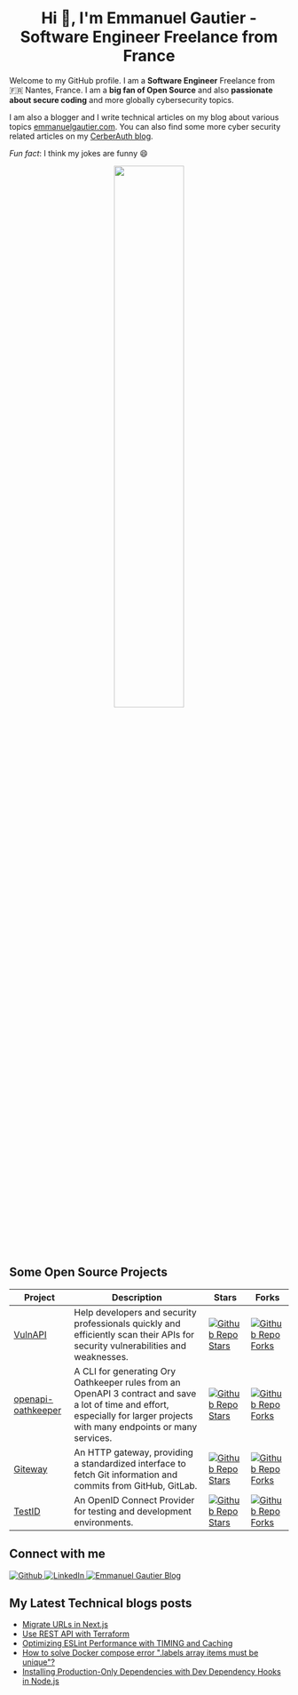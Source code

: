 <h1 align="center">Hi 👋, I'm Emmanuel Gautier - Software Engineer Freelance from France</h1>

Welcome to my GitHub profile. I am a **Software Engineer** Freelance from 🇫🇷 Nantes, France. I am a **big fan of Open Source** and also **passionate about secure coding** and more globally cybersecurity topics.

I am also a blogger and I write technical articles on my blog about various topics [emmanuelgautier.com](https://www.emmanuelgautier.com). You can also find some more cyber security related articles on my [CerberAuth blog](https://www.cerberauth.com/blog/).

*Fun fact*: I think my jokes are funny 😄

<p align="center">
  <picture>
    <source
      srcset="https://github-readme-stats.vercel.app/api?username=emmanuelgautier&show_icons=true&count_private=true&hide_border=true&hide=issues,contribs&&theme=dark&cache_seconds=86400"
      media="(prefers-color-scheme: dark)"
    />
    <source
      srcset="https://github-readme-stats.vercel.app/api?username=emmanuelgautier&show_icons=true&count_private=true&hide_border=true&hide=issues,contribs&cache_seconds=86400"
      media="(prefers-color-scheme: light), (prefers-color-scheme: no-preference)"
    />
    <img height="50%" width="auto" src="https://github-readme-stats.vercel.app/api?username=emmanuelgautier&show_icons=true&count_private=true&hide_border=true&hide=issues,contribs&cache_seconds=86400" />
  </picture>
</p>

## Some Open Source Projects

| Project | Description | Stars | Forks |
| ------- | ----------- | ----- | --- |
| [VulnAPI](https://github.com/cerberauth/vulnapi) | Help developers and security professionals quickly and efficiently scan their APIs for security vulnerabilities and weaknesses. | [![Github Repo Stars](https://img.shields.io/github/stars/cerberauth/vulnapi?style=for-the-badge)](https://github.com/cerberauth/vulnapi) | [![Github Repo Forks](https://img.shields.io/github/forks/cerberauth/vulnapi?style=for-the-badge)](https://github.com/cerberauth/vulnapi) |
| [openapi-oathkeeper](https://github.com/cerberauth/openapi-oathkeeper) | A CLI for generating Ory Oathkeeper rules from an OpenAPI 3 contract and save a lot of time and effort, especially for larger projects with many endpoints or many services. | [![Github Repo Stars](https://img.shields.io/github/stars/cerberauth/openapi-oathkeeper?style=for-the-badge)](https://github.com/cerberauth/openapi-oathkeeper) | [![Github Repo Forks](https://img.shields.io/github/forks/cerberauth/openapi-oathkeeper?style=for-the-badge)](https://github.com/cerberauth/openapi-oathkeeper) |
| [Giteway](https://github.com/thegalactiks/giteway) | An HTTP gateway, providing a standardized interface to fetch Git information and commits from GitHub, GitLab. | [![Github Repo Stars](https://img.shields.io/github/stars/thegalactiks/giteway?style=for-the-badge)](https://github.com/thegalactiks/giteway) | [![Github Repo Forks](https://img.shields.io/github/forks/thegalactiks/giteway?style=for-the-badge)](https://github.com/thegalactiks/giteway) |
| [TestID](https://github.com/cerberauth/testid) | An OpenID Connect Provider for testing and development environments. | [![Github Repo Stars](https://img.shields.io/github/stars/cerberauth/testid?style=for-the-badge)](https://github.com/cerberauth/testid) | [![Github Repo Forks](https://img.shields.io/github/forks/cerberauth/testid?style=for-the-badge)](https://github.com/cerberauth/testid) |

## Connect with me

<p align="left">
  <a href="https://github.com/emmanuelgautier" target="blank">
    <img alt="Github" src="https://img.shields.io/badge/GitHub-%2312100E.svg?&style=for-the-badge&logo=Github&logoColor=white" />
  </a>
  <a href="https://linkedin.com/in/emmanuelgautier1" target="blank">
    <img alt="LinkedIn" src="https://img.shields.io/badge/linkedin-%230077B5.svg?&style=for-the-badge&logo=linkedin&logoColor=white" />
  </a>
  <a href="https://www.emmanuelgautier.com/rss.xml" target="blank">
    <img alt="Emmanuel Gautier Blog" src="https://img.shields.io/badge/Blog-%2312100E.svg?&style=for-the-badge&logo=rss&logoColor=#FFA500" />
  </a>
</p>

## My Latest Technical blogs posts

<!-- BLOG-POST-LIST:START -->
- [Migrate URLs in Next.js](https://www.emmanuelgautier.com/blog/migrate-urls-nextjs)
- [Use REST API with Terraform](https://www.emmanuelgautier.com/blog/terraform-rest-api)
- [Optimizing ESLint Performance with TIMING and Caching](https://www.emmanuelgautier.com/blog/optimize-eslint-performance)
- [How to solve Docker compose error &quot;.labels array items must be unique&quot;?](https://www.emmanuelgautier.com/blog/solve-docker-compose-labels-must-unique)
- [Installing Production-Only Dependencies with Dev Dependency Hooks in Node.js](https://www.emmanuelgautier.com/blog/install-production-only-dependencies-with-dev-dependency-hooks-node)
<!-- BLOG-POST-LIST:END -->
